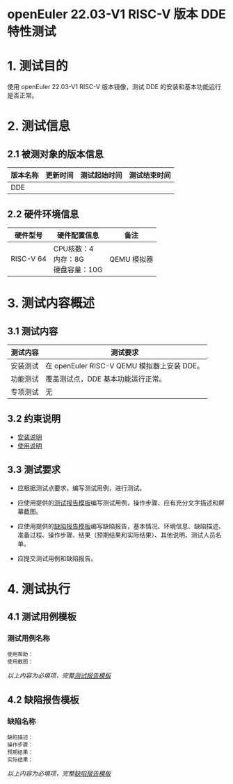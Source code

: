 # openEuler 22.03-V1 RISC-V 版本 DDE 特性测试

# 1. 测试目的

使用 openEuler 22.03-V1 RISC-V 版本镜像，测试 DDE 的安装和基本功能运行是否正常。

# 2. 测试信息

## 2.1 被测对象的版本信息

| 版本名称 | 更新时间 | 测试起始时间 | 测试结束时间 |
|----------|----------|--------------|--------------|
| DDE      |          |              |              |

## 2.2 硬件环境信息

| 硬件型号  | 硬件配置信息                            | 备注        |
|-----------|-----------------------------------------|-------------|
| RISC-V 64 | CPU核数：4<br>内存：8G<br>硬盘容量：10G | QEMU 模拟器 |

# 3. 测试内容概述

## 3.1 测试内容

| 测试内容 | 测试要求                                    |
|----------|---------------------------------------------|
| 安装测试 | 在 openEuler RISC-V QEMU 模拟器上安装 DDE。 |
| 功能测试 | 覆盖测试点，DDE 基本功能运行正常。          |
| 专项测试 | 无                                          |

## 3.2 约束说明

- [安装说明](./Deepin_installation_guide.md)
- [使用说明](./Deepin_userguide.md)

## 3.3 测试要求

- 应根据测试点要求，编写测试用例，进行测试。

- 应使用提供的[测试报告模板](./测试报告模板.md)编写测试用例，操作步骤、应有充分文字描述和屏幕截图。

- 应使用提供的[缺陷报告模板](./缺陷报告模板.md)编写缺陷报告，基本情况、环境信息、缺陷描述、准备过程、操作步骤、结果（预期结果和实际结果）、其他说明、测试人员名单。

- 应提交测试用例和缺陷报告。

# 4. 测试执行

## 4.1 测试用例模板

### 测试用例名称

    使用帮助：
    使用截图：

*以上内容为必填项，完整[测试报告模板](./测试报告模板.md)*

## 4.2 缺陷报告模板

### 缺陷名称

    缺陷描述：
    操作步骤：
    预期结果：
    实际结果：

*以上内容为必填项，完整[缺陷报告模板](./测试报告模板.md)*